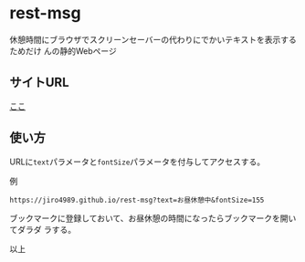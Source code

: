 # rest-msg
休憩時間にブラウザでスクリーンセーバーの代わりにでかいテキストを表示するためだけ
んの静的Webページ

## サイトURL
[ここ](https://jiro4989.github.io/rest-msg)

## 使い方
URLに`text`パラメータと`fontSize`パラメータを付与してアクセスする。

例

```
https://jiro4989.github.io/rest-msg?text=お昼休憩中&fontSize=155
```

ブックマークに登録しておいて、お昼休憩の時間になったらブックマークを開いてダラダ
ラする。

以上
